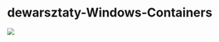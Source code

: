 # dewarsztaty-Windows-Containers

<a href="https://portal.azure.com/#create/Microsoft.Template/uri/https%3A%2F%2Fraw.githubusercontent.com%2Fazure%2Fazure-quickstart-templates%2Fmaster%2F101-dtl-create-lab%2Fazuredeploy.json" target="_blank">
    <img src="http://azuredeploy.net/deploybutton.png"/>
</a>